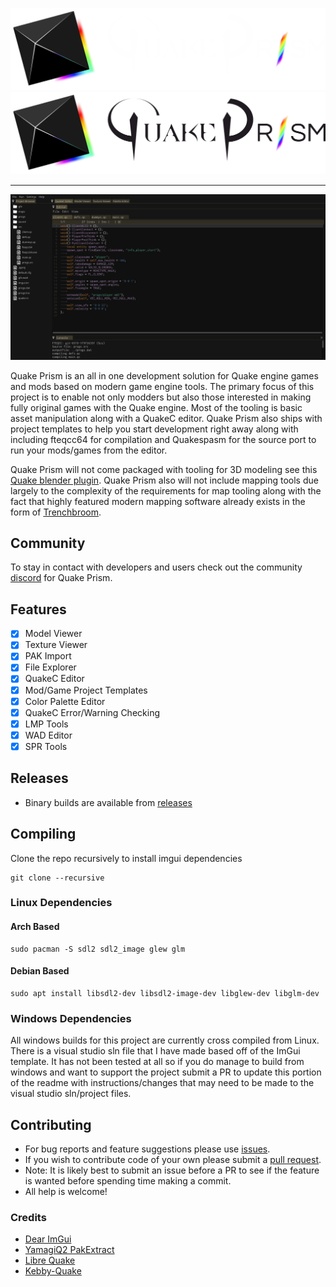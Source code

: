 ![Banner](https://github.com/BanceDev/QuakePrism/blob/main/banner-white.png#gh-dark-mode-only)
![Banner](https://github.com/BanceDev/QuakePrism/blob/main/banner-black.png#gh-light-mode-only)

---

<p align="center">
    <img src="https://github.com/BanceDev/QuakePrism/blob/main/docs/editor.png" alt="Editor Screenshot"/>
</p>

Quake Prism is an all in one development solution for Quake engine games and mods based on modern game engine tools.
The primary focus of this project is to enable not only modders but also those interested in making fully original games with the Quake engine. Most of the tooling is basic asset manipulation along with a QuakeC editor.
Quake Prism also ships with project templates to help you start development right away along with including fteqcc64 for compilation and Quakespasm for the source port to run your mods/games from the editor.

Quake Prism will not come packaged with tooling for 3D modeling see this [Quake blender plugin](https://github.com/victorfeitosa/quake-hexen2-mdl-export-import). Quake Prism also will not include mapping tools due largely to the complexity of the requirements for map tooling along with the fact that highly featured modern mapping software already exists in the form of [Trenchbroom](https://github.com/TrenchBroom/TrenchBroom).

## Community
To stay in contact with developers and users check out the community [discord](https://discord.gg/pBQ7R4GGuX) for Quake Prism. 

## Features
- [x] Model Viewer
- [x] Texture Viewer
- [x] PAK Import
- [x] File Explorer
- [x] QuakeC Editor
- [x] Mod/Game Project Templates
- [x] Color Palette Editor 
- [x] QuakeC Error/Warning Checking
- [x] LMP Tools
- [x] WAD Editor
- [x] SPR Tools

## Releases
- Binary builds are available from [releases](https://github.com/BanceDev/QuakePrism/releases)

## Compiling
Clone the repo recursively to install imgui dependencies
```
git clone --recursive
```

### Linux Dependencies

#### Arch Based
```
sudo pacman -S sdl2 sdl2_image glew glm
```

#### Debian Based
```
sudo apt install libsdl2-dev libsdl2-image-dev libglew-dev libglm-dev
```

### Windows Dependencies

All windows builds for this project are currently cross compiled from Linux. There is a visual studio sln file that I have made based off of the ImGui template. It has not been tested at all so if you do manage to build from windows and want to support the project submit a PR to update this portion of the readme with instructions/changes that may need to be made to the visual studio sln/project files. 

## Contributing
- For bug reports and feature suggestions please use [issues](https://github.com/BanceDev/QuakePrism/issues).
- If you wish to contribute code of your own please submit a [pull request](https://github.com/BanceDev/QuakePrism/pulls).
- Note: It is likely best to submit an issue before a PR to see if the feature is wanted before spending time making a commit.
- All help is welcome!

### Credits
- [Dear ImGui](https://github.com/ocornut/imgui)
- [YamagiQ2 PakExtract](https://github.com/yquake2/pakextract)
- [Libre Quake](https://github.com/MissLavender-LQ/LibreQuake)
- [Kebby-Quake](https://github.com/Kebby-Quake)
